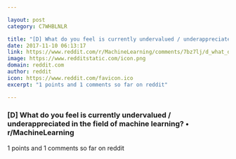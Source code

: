```yaml
---

layout: post
category: C7WHBLNLR

title: "[D] What do you feel is currently undervalued / underappreciated in the field of machine learning? • r/MachineLearning"
date: 2017-11-10 06:13:17
link: https://www.reddit.com/r/MachineLearning/comments/7bz7lj/d_what_do_you_feel_is_currently_undervalued/
image: https://www.redditstatic.com/icon.png
domain: reddit.com
author: reddit
icon: https://www.reddit.com/favicon.ico
excerpt: "1 points and 1 comments so far on reddit"

---
```


### [D] What do you feel is currently undervalued / underappreciated in the field of machine learning? • r/MachineLearning

1 points and 1 comments so far on reddit